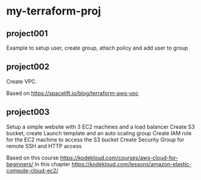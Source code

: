 # my-terraform-proj

## project001
Example to setup user, create group, attach policy and add user to group

## project002
Create VPC.

Based on https://spacelift.io/blog/terraform-aws-vpc

## project003 
Setup a simple website with 3 EC2 machines and a load balancer
Create S3 bucket, create Launch template and an auto scaling group
Create IAM role for the EC2 machine to access the S3 bucket
Create Security Group for remote SSH and HTTP access

Based on this course https://kodekloud.com/courses/aws-cloud-for-beginners/
In this chapter
https://kodekloud.com/lessons/amazon-elastic-compute-cloud-ec2/

